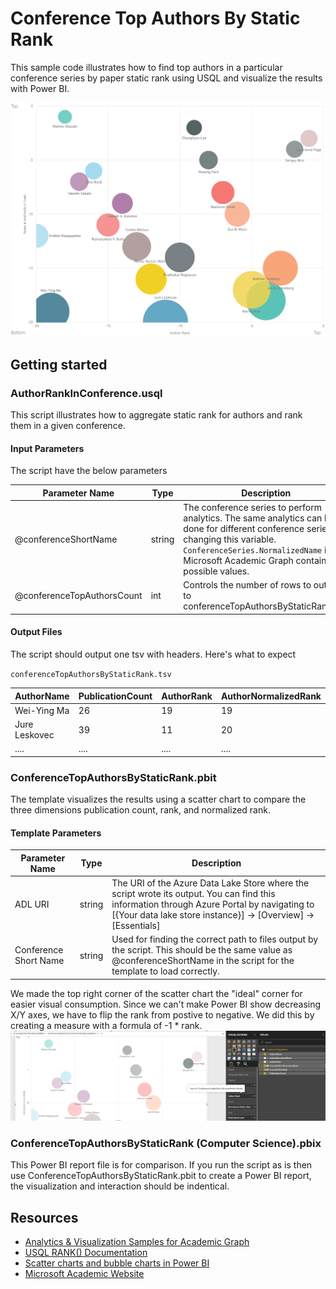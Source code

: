 # Conference Top Authors By Static Rank

This sample code illustrates how to find top authors in a particular conference series by paper static rank using USQL and visualize the results with Power BI.

![](/images/PBIConferenceTopAuthorsByStaticRank(WWW).png "Computer science top authors")

## Getting started

### AuthorRankInConference.usql

This script illustrates how to aggregate static rank for authors and rank them in a given conference. 


#### Input Parameters

The script have the below parameters

| Parameter Name |  Type  |                  Description                  |
|----------------|--------|-----------------------------------------------|
|  @conferenceShortName    | string | The conference series to perform analytics. The same analytics can be done for different conference series by changing this variable. `ConferenceSeries.NormalizedName` in Microsoft Academic Graph contains all possible values.|
| @conferenceTopAuthorsCount | int | Controls the number of rows to output to conferenceTopAuthorsByStaticRank.tsv. |


#### Output Files

The script should output one tsv with headers. Here's what to expect

`conferenceTopAuthorsByStaticRank.tsv`

| AuthorName | PublicationCount  | AuthorRank | AuthorNormalizedRank |
|----------|-------------|---------------|------------------|
|Wei-Ying Ma|   26   |    19      |     19         |
|Jure Leskovec|  39   |    11      |     20          |
|....      |....         |....           |....              |

### ConferenceTopAuthorsByStaticRank.pbit

The template visualizes the results using a scatter chart to compare the three dimensions publication count, rank, and normalized rank.

#### Template Parameters
| Parameter Name |  Type  |                  Description                  |
|----------------|--------|-----------------------------------------------|
|  ADL URI    | string | The URI of the Azure Data Lake Store where the script wrote its output. You can find this information through Azure Portal by navigating to [{Your data lake store instance}] -> [Overview] -> [Essentials]  |
| Conference Short Name | string | Used for finding the correct path to files output by the script. This should be the same value as @conferenceShortName in the script for the template to load correctly. |

We made the top right corner of the scatter chart the "ideal" corner for easier visual consumption. Since we can't make Power BI show decreasing X/Y axes, we have to flip the rank from postive to negative. We did this by creating a measure with a formula of -1 * rank.
![](/images/PBISignFlipMeasure.png "flip sign using measure")


### ConferenceTopAuthorsByStaticRank (Computer Science).pbix

This Power BI report file is for comparison. If you run the script as is then use ConferenceTopAuthorsByStaticRank.pbit to create a Power BI report, the visualization and interaction should be indentical. 

## Resources

- [Analytics & Visualization Samples for Academic Graph](/README.md)
- [USQL RANK() Documentation](https://msdn.microsoft.com/en-us/azure/data-lake-analytics/u-sql/rank-u-sql)
- [Scatter charts and bubble charts in Power BI ](https://docs.microsoft.com/en-us/power-bi/power-bi-visualization-scatter)
- [Microsoft Academic Website](https://academic.microsoft.com/) 
